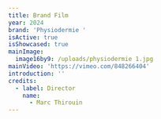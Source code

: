 ```yaml
---
title: Brand Film
year: 2024
brand: 'Physiodermie '
isActive: true
isShowcased: true
mainImage:
  image16by9: /uploads/physiodermie 1.jpg
mainVideo: 'https://vimeo.com/848266404'
introduction: ''
credits:
  - label: Director
    name:
      - Marc Thirouin
---
```


